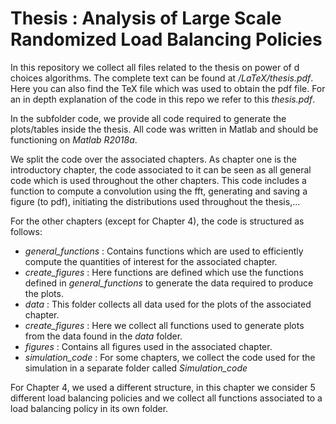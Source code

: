 # Thesis : Analysis of Large Scale Randomized Load Balancing Policies

In this repository we collect all files related to the thesis on power of d choices algorithms.
The complete text can be found at */LaTeX/thesis.pdf*. Here you can also find the TeX file which was used to obtain the pdf file.
For an in depth explanation of the code in this repo we refer to this *thesis.pdf*.

In the subfolder code, we provide all code required to generate the plots/tables inside the thesis.
All code was written in Matlab and should be functioning on *Matlab R2018a*.

We split the code over the associated chapters. As chapter one is the introductory chapter, the code associated to it
can be seen as all general code which is used throughout the other chapters. This code includes a function to compute a convolution using
the fft, generating and saving a figure (to pdf), initiating the distributions used throughout the thesis,...

For the other chapters (except for Chapter 4), the code is structured as follows:

 - *general_functions* : Contains functions which are used to efficiently compute the quantities of interest for the associated chapter.
 - *create_figures* : Here functions are defined which use the functions defined in *general_functions* to generate the data required to produce the plots.
 - *data* : This folder collects all data used for the plots of the associated chapter.
 - *create_figures* : Here we collect all functions used to generate plots from the data found in the *data* folder.
 - *figures* : Contains all figures used in the associated chapter.
 - *simulation_code* : For some chapters, we collect the code used for the simulation in a separate folder called *Simulation_code*

For Chapter 4, we used a different structure, in this chapter we consider 5 different load balancing policies and we collect all functions associated
to a load balancing policy in its own folder.
